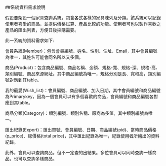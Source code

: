 ##系統資料需求說明

假設要架設一個家具查詢系統，包含各式各樣的家具陳列及分類。該系統可以記錄使用者喜愛的商品，並提供價格試算、產品比較的功能。使用者可也以製作喜歡之產品的匯出列表，方便日後採購需要。

此一系統的資料需求如下:

會員系統(Member)：包含會員編號、姓名、性別、住址、Email，其中會員編號為唯一，其姓名可能會同名所以又多個。

商品(Product)：包含商品編號、商品名稱、金額、規格-寬、規格-深、規格-高、類別編號、商品來源網址，其中商品編號為唯一，規格分別是長、寬和高，類別編號對應到其table。

我的最愛(Wish_list)：會員編號、商品編號、加入日期，其中會員編號和商品編號為Primarykey，因為一個會員可以有多個喜歡的商品，會員編號和商品編號各對應到其table。

商品分類(Category)：類別編號、類別名稱、廠商為多值，其中類別編號為唯一。

匯出紀錄(Export)：匯出單號、會員編號、日期、商品編號(pid)、當時商品價格(p_price)、總價格(total price)，其中匯出紀錄為唯一，紀錄使用者所繪出的資料紀錄。

此外，會員可以查詢商品，但不一定查的出結果。多位會員可以同時查詢一樣商品，也可以查詢多樣商品。

